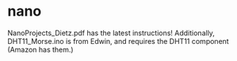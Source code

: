 # nano
NanoProjects_Dietz.pdf has the latest instructions!
Additionally, DHT11_Morse.ino is from Edwin, and requires the DHT11 component (Amazon has them.)
